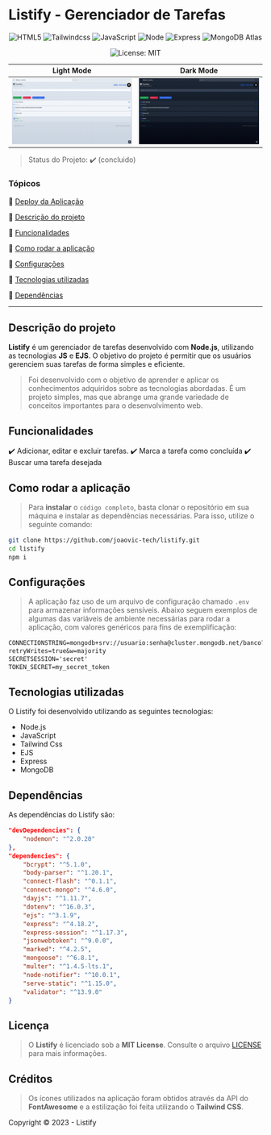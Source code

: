 # **Listify** - Gerenciador de Tarefas

<div align="center">

![HTML5](https://img.shields.io/badge/HTML5-E34F26?style=for-the-badge&logo=html5&logoColor=white) 
![Tailwindcss](https://img.shields.io/badge/Tailwindcss-0f172a?style=for-the-badge&logo=tailwindcss&logoColor=61DAFB)
![JavaScript](https://img.shields.io/badge/JavaScript-F7DF1E?style=for-the-badge&logo=javascript&logoColor=black)
![Node](https://img.shields.io/badge/Node.js-43853D?style=for-the-badge&logo=node.js&logoColor=white)
![Express](https://img.shields.io/badge/Express.js-404D59?style=for-the-badge)
![MongoDB Atlas](https://img.shields.io/badge/MongoDB-4EA94B?style=for-the-badge&logo=mongodb&logoColor=white)

![License: MIT](https://img.shields.io/badge/Mit-License-blue.svg)

</div>

| Light Mode                      | Dark Mode                         |
|:-------------------------------:|:---------------------------------:|
| ![](./templates/lightMode.png)  | ![](./templates/darkMode.png)     |


> Status do Projeto: :heavy_check_mark: (concluido)

### Tópicos 

:small_blue_diamond: [Deploy da Aplicação](#deploy-da-aplicação-dash)

:small_blue_diamond: [Descrição do projeto](#descrição-do-projeto)

:small_blue_diamond: [Funcionalidades](#funcionalidades)

:small_blue_diamond: [Como rodar a aplicação](#como-rodar-a-aplicação)

:small_blue_diamond: [Configurações](#configurações)

:small_blue_diamond: [Tecnologias utilizadas](#tecnologias-utilizadas)

:small_blue_diamond: [Dependências](#dependências)

---
                        
## Descrição do projeto

**Listify** é um gerenciador de tarefas desenvolvido com **Node.js**, utilizando as tecnologias **JS** e **EJS**. O objetivo do projeto é permitir que os usuários gerenciem suas tarefas de forma simples e eficiente.

> Foi desenvolvido com o objetivo de aprender e aplicar os conhecimentos adquiridos sobre as tecnologias abordadas. É um projeto simples, mas que abrange uma grande variedade de conceitos importantes para o desenvolvimento web.

## Funcionalidades

:heavy_check_mark: Adicionar, editar e excluir tarefas.
:heavy_check_mark: Marca a tarefa como concluída
:heavy_check_mark: Buscar uma tarefa desejada

## Como rodar a aplicação

> Para **instalar** o `código completo`, basta clonar o repositório em sua máquina e instalar as dependências necessárias. Para isso, utilize o seguinte comando:

```bash
git clone https://github.com/joaovic-tech/listify.git
cd listify
npm i
```

## Configurações

> A aplicação faz uso de um arquivo de configuração chamado `.env` para armazenar informações sensíveis. Abaixo seguem exemplos de algumas das variáveis de ambiente necessárias para rodar a aplicação, com valores genéricos para fins de exemplificação:

```dotenv
CONNECTIONSTRING=mongodb+srv://usuario:senha@cluster.mongodb.net/banco?retryWrites=true&w=majority
SECRETSESSION='secret'
TOKEN_SECRET=my_secret_token
```

## Tecnologias utilizadas

O Listify foi desenvolvido utilizando as seguintes tecnologias:

* Node.js
* JavaScript
* Tailwind Css
* EJS
* Express
* MongoDB


## Dependências

As dependências do Listify são:

```json
"devDependencies": {
    "nodemon": "^2.0.20"
},
"dependencies": {
    "bcrypt": "^5.1.0",
    "body-parser": "^1.20.1",
    "connect-flash": "^0.1.1",
    "connect-mongo": "^4.6.0",
    "dayjs": "^1.11.7",
    "dotenv": "^16.0.3",
    "ejs": "^3.1.9",
    "express": "^4.18.2",
    "express-session": "^1.17.3",
    "jsonwebtoken": "^9.0.0",
    "marked": "^4.2.5",
    "mongoose": "^6.8.1",
    "multer": "^1.4.5-lts.1",
    "node-notifier": "^10.0.1",
    "serve-static": "^1.15.0",
    "validator": "^13.9.0"
}
```

## Licença

> O **Listify** é licenciado sob a **MIT License**. Consulte o arquivo [LICENSE](https://github.com/joaovic-tech/Listify/blob/main/LICENSE) para mais informações.

## Créditos

> Os ícones utilizados na aplicação foram obtidos através da API do **FontAwesome** e a estilização foi feita utilizando o **Tailwind CSS**.

Copyright :copyright: 2023 - Listify